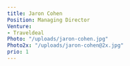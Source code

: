 ```yaml
---
title: Jaron Cohen
Position: Managing Director
Venture:
- Traveldeal
Photo: "/uploads/jaron-cohen.jpg"
Photo2x: "/uploads/jaron-cohen@2x.jpg"
prio: 1
---
```

